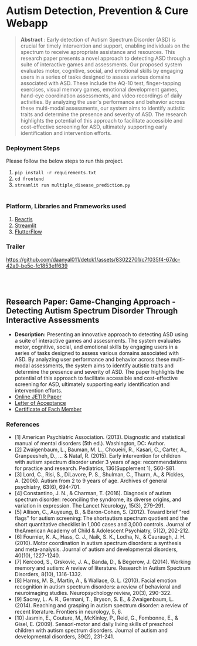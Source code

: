 # Autism Detection, Prevention & Cure Webapp

> **Abstract** : Early detection of Autism Spectrum Disorder (ASD) is crucial for timely intervention and support, enabling individuals on the spectrum to receive appropriate assistance and resources. This research paper presents a novel approach to detecting ASD through a suite of interactive games and assessments. Our proposed system evaluates motor, cognitive, social, and emotional skills by engaging users in a series of tasks designed to assess various domains associated with ASD. These include the AQ-10 test, finger-tapping exercises, visual memory games, emotional development games, hand-eye coordination assessments, and video recordings of daily activities. By analyzing the user's performance and behavior across these multi-modal assessments, our system aims to identify autistic traits and determine the presence and severity of ASD. The research highlights the potential of this approach to facilitate accessible and cost-effective screening for ASD, ultimately supporting early identification and intervention efforts.

### Deployment Steps
Please follow the below steps to run this project.
<br>
1. `pip install -r requirements.txt`<br>
2. `cd frontend`<br>
3. `streamlit run multiple_disease_prediction.py`<br><br>

### Platform, Libraries and Frameworks used
1. [Reactjs](https://react.dev/)
2. [Streamlit](https://docs.streamlit.io/library/get-started)
3. [FlutterFlow](https://flutterflow.io/)


### Trailer
https://github.com/daanyal011/detck1/assets/83022701/c7f035f4-67dc-42a9-be5c-fc1853eff639

<br></br>

## Research Paper: Game-Changing Approach - Detecting Autism Spectrum Disorder Through Interactive Assessments
- **Description:** Presenting an innovative approach to detecting ASD using a suite of interactive games and assessments. The system evaluates motor, cognitive, social, and emotional skills by engaging users in a series of tasks designed to assess various domains associated with ASD. By analyzing user performance and behavior across these multi-modal assessments, the system aims to identify autistic traits and determine the presence and severity of ASD. The paper highlights the potential of this approach to facilitate accessible and cost-effective screening for ASD, ultimately supporting early identification and intervention efforts.
- [Online JETIR Paper](https://www.jetir.org/view?paper=JETIR2404266)
- [Letter of Acceptance](https://drive.google.com/file/d/1uF79a3gNUo3LC6k9XYSULScTZEpGOHuc/view?usp=sharing)
- [Certificate of Each Member](https://drive.google.com/file/d/1uKJUO_q7y2QkHfp3KpJ-d11Hzavapol-/view?usp=drive_link)


### References
- [1] American Psychiatric Association. (2013). Diagnostic and statistical manual of mental disorders (5th ed.). Washington, DC: Author.
- [2] Zwaigenbaum, L., Bauman, M. L., Choueiri, R., Kasari, C., Carter, A., Granpeesheh, D., ... & Nataf, R. (2015). Early intervention for children with autism spectrum disorder under 3 years of age: recommendations for practice and research. Pediatrics, 136(Supplement 1), S60-S81.
- [3] Lord, C., Risi, S., DiLavore, P. S., Shulman, C., Thurm, A., & Pickles, A. (2006). Autism from 2 to 9 years of age. Archives of general psychiatry, 63(6), 694-701.
- [4] Constantino, J. N., & Charman, T. (2016). Diagnosis of autism spectrum disorder: reconciling the syndrome, its diverse origins, and variation in expression. The Lancet Neurology, 15(3), 279-291.
- [5] Allison, C., Auyeung, B., & Baron-Cohen, S. (2012). Toward brief "red flags" for autism screening: The shortautism spectrum quotient and the short quantitative checklist in 1,000 cases and 3,000 controls. Journal of theAmerican Academy of Child & Adolescent Psychiatry, 51(2), 202-212.
- [6] Fournier, K. A., Hass, C. J., Naik, S. K., Lodha, N., & Cauraugh, J. H. (2010). Motor coordination in autism spectrum disorders: a synthesis and meta-analysis. Journal of autism and developmental disorders, 40(10), 1227-1240.
- [7] Kercood, S., Grskovic, J. A., Banda, D., & Begerow, J. (2014). Working memory and autism: A review of literature. Research in Autism Spectrum Disorders, 8(10), 1316-1332.
- [8] Harms, M. B., Martin, A., & Wallace, G. L. (2010). Facial emotion recognition in autism spectrum disorders: a review of behavioral and neuroimaging studies. Neuropsychology review, 20(3), 290-322.
- [9] Sacrey, L. A. R., Germani, T., Bryson, S. E., & Zwaigenbaum, L. (2014). Reaching and grasping in autism spectrum disorder: a review of recent literature. Frontiers in neurology, 5, 6.
- [10] Jasmin, E., Couture, M., McKinley, P., Reid, G., Fombonne, E., & Gisel, E. (2009). Sensori-motor and daily living skills of preschool children with autism spectrum disorders. Journal of autism and developmental disorders, 39(2), 231-241.
